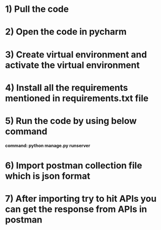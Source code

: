 # 1) Pull the code
# 2) Open the code in pycharm
# 3) Create virtual environment and activate the virtual environment
# 4) Install all the requirements mentioned in requirements.txt file
# 5) Run the code by using below command
#### command: python manage.py runserver
# 6) Import postman collection file which is json format
# 7) After importing try to hit APIs you can get the response from APIs in postman
